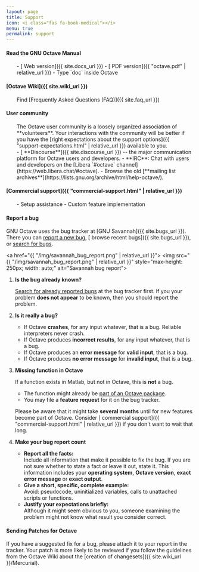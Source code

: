 ```yaml
---
layout: page
title: Support
icon: <i class="fas fa-book-medical"></i>
menu: true
permalink: support
---
```


#### <i class="fas fa-book"></i> Read the **GNU Octave Manual**

<div style="margin-left: 2em;" markdown="1">
- [<i class="fas fa-globe-americas"></i> Web version]({{ site.docs_url }})
- [<i class="fas fa-file-pdf"></i> PDF version]({{ "octave.pdf" | relative_url }})
- Type `doc` inside Octave
</div>


#### <i class="fab fa-wikipedia-w"></i> [Octave Wiki]({{ site.wiki_url }})

<div style="margin-left: 2em;" markdown="1">
Find [Frequently Asked Questions (FAQ)]({{ site.faq_url }})
</div>

#### <i class="fas fa-users"></i> User community

<div style="margin-left: 2em;" markdown="1">
The Octave user community is a loosely organized association of **volunteers**.
Your interactions with the community will be better if you have the
[right expectations about the support options]({{ "support-expectations.html" | relative_url }})
available to you.
</div>

<div style="margin-left: 2em;" markdown="1">
- [<i class="fab fa-discourse"></i> **Discourse**]({{ site.discourse_url }}) --
  the major communication platform for Octave users and developers.
- <i class="far fa-comments"></i> **IRC**: Chat with users and developers on the
  [Libera `#octave` channel](https://web.libera.chat/#octave).
- <i class="far fa-envelope"></i> Browse the old
  [**mailing list archives**](https://lists.gnu.org/archive/html/help-octave/).
</div>


#### <i class="fas fa-comment-dollar"></i> [Commercial support]({{ "commercial-support.html" | relative_url }})

<div style="margin-left: 2em;" markdown="1">
- Setup assistance
- Custom feature implementation
</div>

#### <i class="fas fa-bug"></i> Report a bug

GNU Octave uses the bug tracker at [GNU Savannah]({{ site.bugs_url }}).
There you can
[<i class="far fa-plus-square"></i> report a new bug](https://savannah.gnu.org/bugs/?group=octave&func=additem),
[<i class="far fa-list-alt"></i> browse recent bugs]({{ site.bugs_url }}),
or [<i class="fas fa-search"></i> search for bugs](https://savannah.gnu.org/bugs/?group=octave&func=search).

<a href="{{ "/img/savannah_bug_report.png" | relative_url }}">
  <img src="{{ "/img/savannah_bug_report.png" | relative_url }}"
        style="max-height: 250px; width: auto;" alt="Savannah bug report">
</a>

1. **Is the bug already known?**

   [<i class="fas fa-search"></i> Search for already reported bugs](https://savannah.gnu.org/bugs/?group=octave&func=search)
   at the bug tracker first.
   If you your problem **does not appear** to be known,
   then you should report the problem.

2. **Is it really a bug?**

   - If Octave **crashes**, for any input whatever, that is a bug.
     Reliable interpreters never crash.
   - If Octave produces **incorrect results**, for any input whatever,
     that is a bug.
   - If Octave produces an **error message** for **valid input**, that is a bug.
   - If Octave produces **no error message** for **invalid input**,
     that is a bug.

   <p></p>

3. **Missing function in Octave**

   If a function exists in Matlab, but not in Octave, this is **not** a bug.

   - The function might already be
     [part of an Octave package](https://octave.sourceforge.io/functions_by_alpha.php).
   - You may file a **feature request** for it on the bug tracker.

   <p></p>

   Please be aware that it might take **several months**
   until for new features become part of Octave.
   Consider [<i class="fas fa-comment-dollar"></i> commercial support]({{ "commercial-support.html" | relative_url }})
   if you don't want to wait that long.

4. **Make your bug report count**

   - **Report all the facts:**<br>
     Include all information that make it possible to fix the bug.
     If you are not sure whether to state a fact or leave it out, state it.
     This information includes your **operating system**, **Octave version**,
     **exact error message** or **exact output**.
   - **Give a short, specific, complete example:**<br>
     Avoid: pseudocode, uninitialized variables,
     calls to unattached scripts or functions.
   - **Justify your expectations briefly:**<br>
     Although it might seem obvious to you,
     someone examining the problem might not know what result you consider
     correct.


#### Sending Patches for Octave

If you have a suggested fix for a bug,
please attach it to your report in the tracker.
Your patch is more likely to be reviewed if you follow the guidelines from the
Octave Wiki about the [creation of changesets]({{ site.wiki_url }}/Mercurial).
